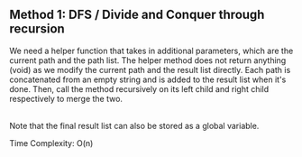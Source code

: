 ## Method 1: DFS / Divide and Conquer through recursion

We need a helper function that takes in additional parameters, which are the current path and the path list. The helper method does not return anything (void) as we modify the current path and the result list directly. Each path is concatenated from an empty string and is added to the result list when it's done. Then, call the method recursively on its left child and right child respectively to merge the two. </br></br>

Note that the final result list can also be stored as a global variable.

Time Complexity: O(n)

